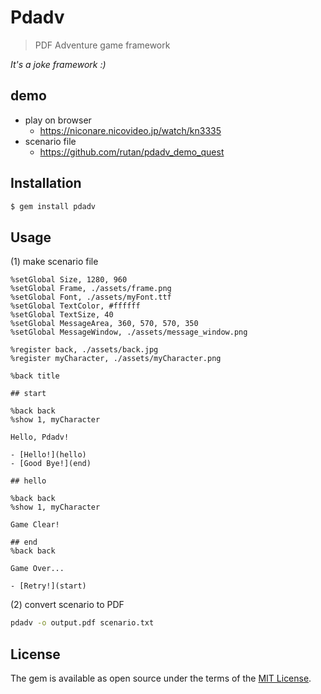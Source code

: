 # Pdadv

> PDF Adventure game framework

*It's a joke framework :)*

## demo

- play on browser
    - https://niconare.nicovideo.jp/watch/kn3335
- scenario file
    - https://github.com/rutan/pdadv_demo_quest

## Installation

```bash
$ gem install pdadv
```

## Usage

(1) make scenario file

```
%setGlobal Size, 1280, 960
%setGlobal Frame, ./assets/frame.png
%setGlobal Font, ./assets/myFont.ttf
%setGlobal TextColor, #ffffff
%setGlobal TextSize, 40
%setGlobal MessageArea, 360, 570, 570, 350
%setGlobal MessageWindow, ./assets/message_window.png

%register back, ./assets/back.jpg
%register myCharacter, ./assets/myCharacter.png

%back title

## start

%back back
%show 1, myCharacter

Hello, Pdadv!

- [Hello!](hello)
- [Good Bye!](end)

## hello

%back back
%show 1, myCharacter

Game Clear!

## end
%back back

Game Over...

- [Retry!](start)
```

(2) convert scenario to PDF

```bash
pdadv -o output.pdf scenario.txt
```

## License

The gem is available as open source under the terms of the [MIT License](https://opensource.org/licenses/MIT).

